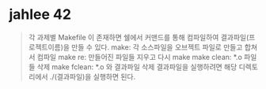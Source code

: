 # jahlee 42 

> 각 과제별 Makefile 이 존재하면 쉘에서 커맨드를 통해 컴파일하여 결과파일(프로젝트이름)을 만들 수 있다.
>make: 각 소스파일을 오브젝트 파일로 만들고 합쳐서 컴파일
>make re: 만들어진 파일들 지우고 다시 make
>make clean: *.o 파일들 삭제
>make fclean: *.o 와 결과파일 삭제
> 결과파일을 실행하려면 해당 디렉토리에서 ./(결과파일)을 실행하면 된다. 
